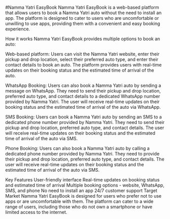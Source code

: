 #Namma Yatri EasyBook
Namma Yatri EasyBook is a web-based platform that allows users to book a Namma Yatri auto without the need to install an app. The platform is designed to cater to users who are uncomfortable or unwilling to use apps, providing them with a convenient and easy booking experience.

How it works
Namma Yatri EasyBook provides multiple options to book an auto:

Web-based platform: Users can visit the Namma Yatri website, enter their pickup and drop location, select their preferred auto type, and enter their contact details to book an auto. The platform provides users with real-time updates on their booking status and the estimated time of arrival of the auto.

WhatsApp Booking: Users can also book a Namma Yatri auto by sending a message on WhatsApp. They need to send their pickup and drop location, preferred auto type, and contact details to a dedicated WhatsApp number provided by Namma Yatri. The user will receive real-time updates on their booking status and the estimated time of arrival of the auto via WhatsApp.

SMS Booking: Users can book a Namma Yatri auto by sending an SMS to a dedicated phone number provided by Namma Yatri. They need to send their pickup and drop location, preferred auto type, and contact details. The user will receive real-time updates on their booking status and the estimated time of arrival of the auto via SMS.

Phone Booking: Users can also book a Namma Yatri auto by calling a dedicated phone number provided by Namma Yatri. They need to provide their pickup and drop location, preferred auto type, and contact details. The user will receive real-time updates on their booking status and the estimated time of arrival of the auto via SMS.

Key Features
User-friendly interface
Real-time updates on booking status and estimated time of arrival
Multiple booking options - website, WhatsApp, SMS, and phone
No need to install an app
24/7 customer support
Target Market
Namma Yatri EasyBook is designed for users who prefer not to use apps or are uncomfortable with them. The platform can cater to a wide range of users, including those who do not own a smartphone or have limited access to the internet.
